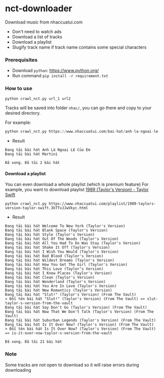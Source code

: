 # nct-downloader

Download music from nhaccuatui.com
* Don't need to watch ads
* Download a list of tracks
* Download a playlist
* Slugify track name if track name contains some special characters

### Prerequisites 
* Download `python`: https://www.python.org/
* Run command `pip install -r requirement.txt`

### How to use

```python
python crawl_nct.py url_1 url2
```
Tracks will be saved into folder `nhac/`, you can go there and copy to your desired directory.

For example:
```python
python crawl_nct.py https://www.nhaccuatui.com/bai-hat/anh-la-ngoai-le-cua-em-phuong-ly.0FMhI1yaOhGH.html https://www.nhaccuatui.com/bai-hat/martini-van-mai-huong.lCrctkQzaAMZ.html
```
* Result
```
Đang tải bài hát Anh Là Ngoại Lệ Của Em
Đang tải bài hát Martini

Đã xong. Đã tải 2 bài hát
```

#### Download a playlist
You can even download a whole playlist (which is premium feature)
For example, you want to download playlist [1989 (Taylor's Version) - Taylor Swift](https://www.nhaccuatui.com/playlist/1989-taylors-version-taylor-swift.3kTTvJJwVkyc.html)
```
python crawl_nct.py https://www.nhaccuatui.com/playlist/1989-taylors-version-taylor-swift.3kTTvJJwVkyc.html
```
* Result
```
Đang tải bài hát Welcome To New York (Taylor's Version)
Đang tải bài hát Blank Space (Taylor's Version)
Đang tải bài hát Style (Taylor's Version)
Đang tải bài hát Out Of The Woods (Taylor's Version)
Đang tải bài hát All You Had To Do Was Stay (Taylor's Version)
Đang tải bài hát Shake It Off (Taylor's Version)
Đang tải bài hát I Wish You Would (Taylor's Version)
Đang tải bài hát Bad Blood (Taylor's Version)
Đang tải bài hát Wildest Dreams (Taylor's Version)
Đang tải bài hát How You Get The Girl (Taylor's Version)
Đang tải bài hát This Love (Taylor’s Version)
Đang tải bài hát I Know Places (Taylor's Version)
Đang tải bài hát Clean (Taylor's Version)
Đang tải bài hát Wonderland (Taylor's Version)
Đang tải bài hát You Are In Love (Taylor's Version)
Đang tải bài hát New Romantics (Taylor's Version)
Đang tải bài hát "Slut!" (Taylor's Version) (From The Vault)
> Đổi tên bài hát "Slut!" (Taylor's Version) (From The Vault) => slut-taylor-s-version-from-the-vault
Đang tải bài hát Say Don't Go (Taylor's Version) (From The Vault)
Đang tải bài hát Now That We Don't Talk (Taylor's Version) (From The Vault)
Đang tải bài hát Suburban Legends (Taylor's Version) (From The Vault)
Đang tải bài hát Is It Over Now? (Taylor's Version) (From The Vault)
> Đổi tên bài hát Is It Over Now? (Taylor's Version) (From The Vault) => is-it-over-now-taylor-s-version-from-the-vault

Đã xong. Đã tải 21 bài hát
```

### Note
Some tracks are not open to download so it will raise errors during downloading